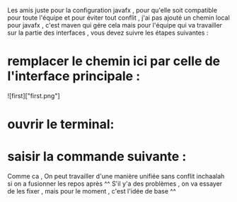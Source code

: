 Les amis juste pour la configuration javafx , pour qu'elle soit compatible pour toute l'équipe et pour éviter tout conflit , j'ai pas ajouté un chemin local pour javafx , c'est maven qui gére cela
mais pour l'équipe qui va travailler sur la partie des interfaces , vous devez suivre les étapes suivantes : 

# remplacer le chemin ici par celle de l'interface principale :
![first]["first.png"]

# ouvrir le terminal: 

# saisir la commande suivante :


Comme ca , On peut travailler d'une manière unifiée sans conflit inchaalah si on a fusionner les repos après ^^ 
S'il y'a des problèmes , on va essayer de les fixer , mais pour le moment , c'est l'idée de base ^^
